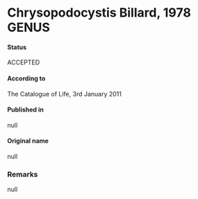 Chrysopodocystis Billard, 1978 GENUS
=======

#### Status
ACCEPTED

#### According to
The Catalogue of Life, 3rd January 2011

#### Published in
null

#### Original name
null

### Remarks
null